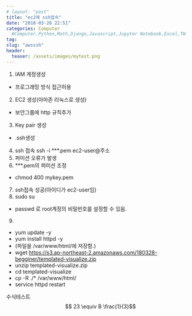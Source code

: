 ```yaml
---
# layout: "post"
title: "ec2에 ssh접속"
date: "2018-03-28 22:51"
categories: Computer
  #Computer,Python,Math,Django,Javascript,Jupyter Notebook,Excel,TW
tag:
slug: "awsssh"
header:
  teaser: /assets/images/mytest.png
---
```



1. IAM 계정생성
- 프로그래밍 방식 접근허용
2. EC2 생성(아마존 리눅스로 생성)
- 보안그룹에 http 규칙추가
3. Key pair 생성
- .ssh생성
4. ssh 접속
ssh -i ***.pem ec2-user@주소
5. 퍼미션 오류가 발생
6. ***.pem의 퍼미션 조정
- chmod 400 mykey.pem
7. ssh접속 성공(아이디가 ec2-user임)
8. sudo su
- passwd 로 root계정의 비밀번호를 설정할 수 있음.
9.
- yum update -y
- yum install httpd -y
- (파일을 /var/www/html/에 저장함.)
- wget  https://s3.ap-northeast-2.amazonaws.com/180328-begginer/templated-visualize.zip
- unzip templated-visualize.zip
- cd templated-visualize
- cp -R ./* /var/www/html/
- service httpd restart

수식테스트
$$ 23 \equiv B \frac{1}{3}$$
